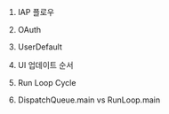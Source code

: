 

1.  IAP 플로우

2. OAuth

3.  UserDefault

4. UI 업데이트 순서

5. Run Loop Cycle

6. DispatchQueue.main vs RunLoop.main
